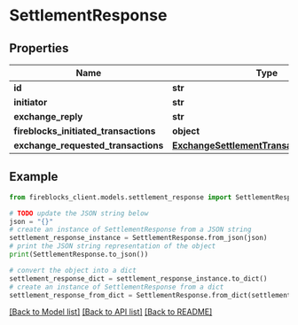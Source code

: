 # SettlementResponse


## Properties

Name | Type | Description | Notes
------------ | ------------- | ------------- | -------------
**id** | **str** |  | [optional] 
**initiator** | **str** |  | [optional] 
**exchange_reply** | **str** |  | [optional] 
**fireblocks_initiated_transactions** | **object** |  | [optional] 
**exchange_requested_transactions** | [**ExchangeSettlementTransactionsResponse**](ExchangeSettlementTransactionsResponse.md) |  | [optional] 

## Example

```python
from fireblocks_client.models.settlement_response import SettlementResponse

# TODO update the JSON string below
json = "{}"
# create an instance of SettlementResponse from a JSON string
settlement_response_instance = SettlementResponse.from_json(json)
# print the JSON string representation of the object
print(SettlementResponse.to_json())

# convert the object into a dict
settlement_response_dict = settlement_response_instance.to_dict()
# create an instance of SettlementResponse from a dict
settlement_response_from_dict = SettlementResponse.from_dict(settlement_response_dict)
```
[[Back to Model list]](../README.md#documentation-for-models) [[Back to API list]](../README.md#documentation-for-api-endpoints) [[Back to README]](../README.md)


